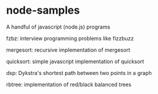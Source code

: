 node-samples
============

A handful of javascript (node.js) programs

   fzbz: interview programming problems like fizzbuzz 

   mergesort: recursive implementation of mergesort
   
   quicksort: simple javascript implementation of quicksort

   dsp: Dykstra's shortest path between two points in a graph

   rbtree: implementation of red/black balanced trees 
